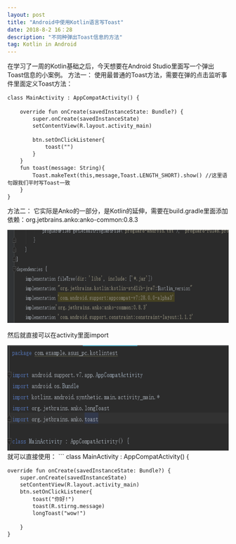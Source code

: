 ```yaml
---
layout: post
title: "Android中使用Kotlin语言写Toast"
date: 2018-8-2 16：28
description: "不同种弹出Toast信息的方法"
tag: Kotlin in Android
---
```

在学习了一周的Kotlin基础之后，今天想要在Android Studio里面写一个弹出Toast信息的小案例。
方法一：
使用最普通的Toast方法，需要在弹的点击监听事件里面定义Toast方法：
```
class MainActivity : AppCompatActivity() {

    override fun onCreate(savedInstanceState: Bundle?) {
        super.onCreate(savedInstanceState)
        setContentView(R.layout.activity_main)

        btn.setOnClickListener{
            toast("")
        }
    }
    fun toast(message: String){   
        Toast.makeText(this,message,Toast.LENGTH_SHORT).show() //这里语句跟我们平时写Toast一致
    }
}
```
方法二：
它实际是Anko的一部分，是Kotlin的延伸，需要在build.gradle里面添加依赖：org.jetbrains.anko:anko-common:0.8.3
<div>
  <img src = "/images/Kotlin_learn/add_jetbrains_anko.png" width = "818" height = "212"/>
</div>

然后就直接可以在activity里面import
<div>
  <img src ="/images/Kotlin_learn/import_anko.png" width = "660" height = "240"/>
</div>
就可以直接使用：
```
class MainActivity : AppCompatActivity() {

    override fun onCreate(savedInstanceState: Bundle?) {
        super.onCreate(savedInstanceState)
        setContentView(R.layout.activity_main)
        btn.setOnClickListener{
            toast("你好!")  
            toast(R.stirng.message)
            longToast("wow!")          

        }
    }
```
